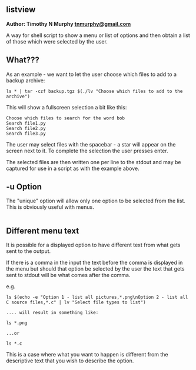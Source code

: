 ## listview ##

**Author: Timothy N Murphy <tnmurphy@gmail.com>**

A way for shell script to show a menu or list of options and then obtain a list of those which were selected by the user. 

## What??? ##


As an example - we want to let the user choose which files to add to a backup archive: 

```
ls * | tar -czf backup.tgz $(./lv "Choose which files to add to the archive")
```

This will show a fullscreen selection a bit like this:

```
Choose which files to search for the word bob
Search file1.py
Search file2.py
Search file3.py

```

The user may select files with the spacebar - a star will appear on the screen next to it. To complete the selection the user presses enter.

The selected files are then written one per line to the stdout and may be captured for use in a script as with the example above.

## -u Option ##
The "unique" option will allow only one option to be selected from the list. This is obviously useful with menus.

```
```

## Different menu text ##
It is possible for a displayed option to have different text from what gets sent to the output.

If there is a comma in the input the text before the comma is displayed in the menu but should that option be selected by the user the text that gets sent to stdout will be what comes after the comma.

e.g. 

```
ls $(echo -e "Option 1 - list all pictures,*.png\nOption 2 - list all C source files,*.c" | lv "Select file types to list")

.... will result in something like:

ls *.png

...or

ls *.c

```

This is a case where what you want to happen is different from the descriptive text that you wish to describe the option. 
